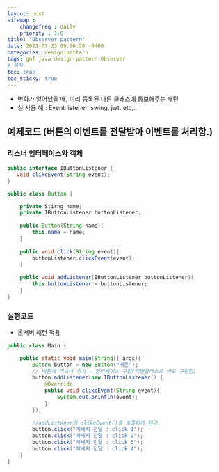 ```yaml
---
layout: post
sitemap :
    changefreq : daily
    priority : 1.0
title: "Observer pattern"
date: 2021-07-23 09:26:28 -0400
categories: design-pattern
tags: gof java design-pattern Observer
# 목차
toc: true  
toc_sticky: true
---
```

- 변화가 일어났을 때, 미리 등록된 다른 클래스에 통보해주는 패턴
- 실 사용 예 : Event listener, swing, jwt..etc,.

## 예제코드 (버튼의 이벤트를 전달받아 이벤트를 처리함.)

### 리스너 인터페이스와 객체
```java
public interface IButtonListener {
   void clikcEvent(String event);
}
```

```java
public class Button {

    private Stirng name;
    private IButtonListener buttonListener;
    
    public Button(String name){
        this.name = name;
    }
    
    public void click(String event){
    	buttonListener.clickEvent(event);
    }
    
    public void addListener(IButtonListener buttonListener){
        this.buttonListener = buttonListener;
    }
}
```
### 실행코드
- 옵저버 패턴 적용
```java
public class Main {

    public static void main(String[] args){
        Button button = new Button("버튼");
        // 버튼에 리스너 추가 - 인터페이스 구현(익명클래스로 바로 구현함)
        button.addListener(new IButtonListener() {
            @Override
            public void clikcEvent(String event){
                System.out.println(event);  
            }
        });
        
        //addListener의 clikcEvent()를 호출하게 된다.
        button.click("메세지 전달 : click 1");
        button.click("메세지 전달 : click 2");
        button.click("메세지 전달 : click 3");
        button.click("메세지 전달 : click 4");
    }
}
```





